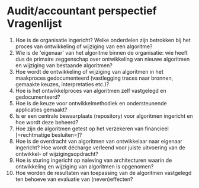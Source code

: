 # Audit/accountant perspectief Vragenlijst

1. Hoe is de organisatie ingericht? Welke onderdelen zijn betrokken bij het proces van ontwikkeling of wijziging van een algoritme?
2. Wie is de 'eigenaar' van het algoritme binnen de organisatie: wie heeft dus de primaire zeggenschap over ontwikkeling van nieuwe algoritmen en wijziging van bestaande algoritmen?
3. Hoe wordt de ontwikkeling of wijziging van algoritmen in het maakproces gedocumenteerd (vastlegging traces naar bronnen, gemaakte keuzes, interpretaties etc.)?
4. Hoe is het ontwikkelproces van algoritmen zelf vastgelegd en gedocumenteerd?
5. Hoe is de keuze voor ontwikkelmethodiek en ondersteunende applicaties gemaakt?
6. Is er een centrale bewaarplaats (repository) voor algoritmen ingericht en hoe wordt deze beheerd?
7. Hoe zijn de algoritmen getest op het verzekeren van financieel [=rechtmatige besluiten=]?
8. Hoe is de overdracht van algoritmen van ontwikkelaar naar eigenaar ingericht? Hoe wordt décharge verleend voor juiste uitvoering van de ontwikkel- of wijzigingsopdracht?
9. Hoe is sturing ingericht op naleving van architecturen waarin de ontwikkeling en wijziging van algoritmen is opgenomen?
10. Hoe worden de resultaten van toepassing van de algoritmen vastgelegd ten behoeve van evaluatie van (neven)effecten?